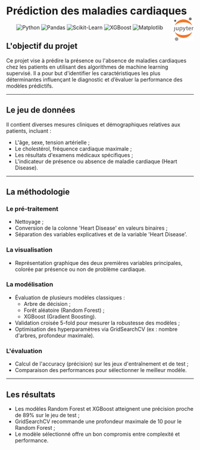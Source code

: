 # **Prédiction des maladies cardiaques**<a href="../"><img align="right" src="https://github.com/MiKL5/Python/blob/master/assets/logo/Jupyter.svg" alt="Jupyter" height="64px"></a>
<div align="center">

![Python](https://img.shields.io/badge/python-3.13-blue?style=flat&logo=python&logoColor=ffd43b)
![Pandas](https://img.shields.io/badge/pandas-Data_Analysis-150458?style=flat&logo=pandas&logoColor=white)
![Scikit-Learn](https://img.shields.io/badge/scikit--learn-Machine_Learning-F7931E?style=flat&logo=scikit-learn&logoColor=white)
![XGBoost](https://img.shields.io/badge/XGBoost-Gradient_Boosting-FF6600?style=flat&logo=xgboost&logoColor=white)
![Matplotlib](https://img.shields.io/badge/matplotlib-Visualization-11557C?style=flat&logo=matplotlib&logoColor=white)

</div>

## **L'objectif du projet**
Ce projet vise à prédire la présence ou l'absence de maladies cardiaques chez les patients en utilisant des algorithmes de machine learning supervisé. Il a pour but d'identifier les caractéristiques les plus déterminantes influençant le diagnostic et d’évaluer la performance des modèles prédictifs.
___
## Le jeu de données
Il contient diverses mesures cliniques et démographiques relatives aux patients, incluant :
* L'âge, sexe, tension artérielle ;
* Le cholestérol, fréquence cardiaque maximale ;
* Les résultats d'examens médicaux spécifiques ;
* L'indicateur de présence ou absence de maladie cardiaque (Heart Disease).
___
## **La méthodologie**
### **Le pré-traitement**
* Nettoyage ;
* Conversion de la colonne 'Heart Disease' en valeurs binaires ;
* Séparation des variables explicatives et de la variable 'Heart Disease'.
### **La visualisation**
* Représentation graphique des deux premières variables principales, colorée par présence ou non de problème cardiaque.
### **La modélisation**
* Évaluation de plusieurs modèles classiques :
  * Arbre de décision ;
  * Forêt aléatoire (Random Forest) ;
  * XGBoost (Gradient Boosting).
* Validation croisée 5-fold pour mesurer la robustesse des modèles ;
* Optimisation des hyperparamètres via GridSearchCV (ex : nombre d'arbres, profondeur maximale).
### **L'évaluation**
* Calcul de l'accuracy (précision) sur les jeux d'entraînement et de test ;
* Comparaison des performances pour sélectionner le meilleur modèle.
___
## **Les résultats**
* Les modèles Random Forest et XGBoost atteignent une précision proche de 89% sur le jeu de test ;
* GridSearchCV recommande une profondeur maximale de 10 pour le Random Forest ;
* Le modèle sélectionné offre un bon compromis entre complexité et performance.